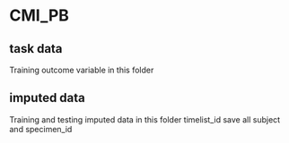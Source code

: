 # CMI_PB

## task data 
Training outcome variable in this folder

## imputed data
Training and testing imputed data in this folder
timelist_id save all subject and specimen_id

